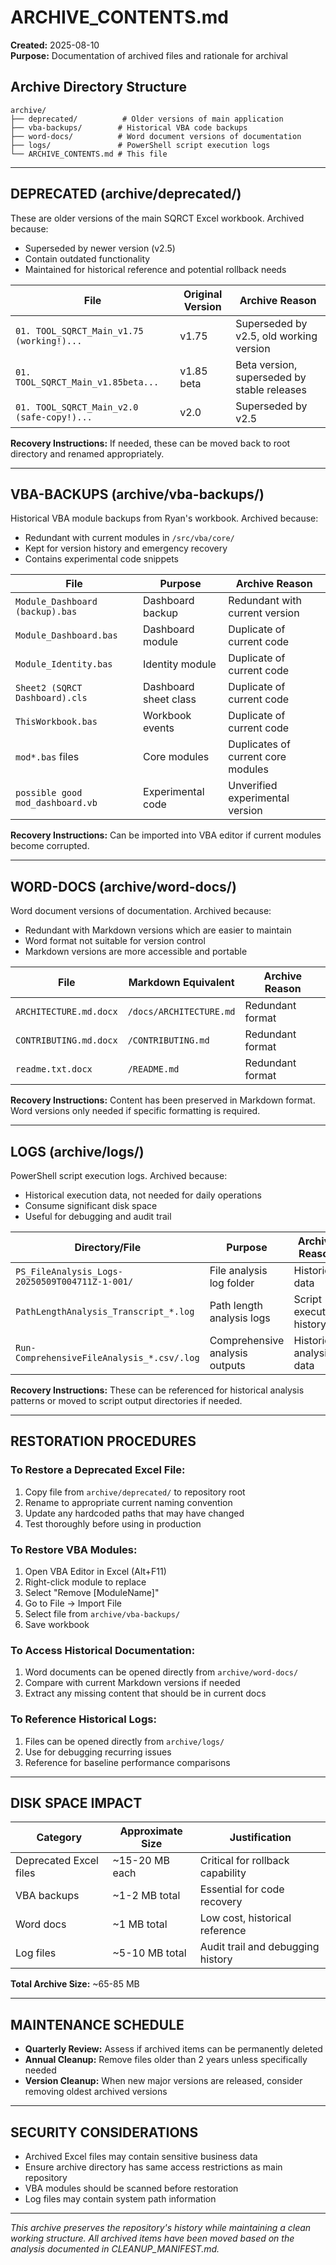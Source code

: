 # ARCHIVE_CONTENTS.md

**Created:** 2025-08-10  
**Purpose:** Documentation of archived files and rationale for archival

## Archive Directory Structure

```
archive/
├── deprecated/          # Older versions of main application
├── vba-backups/        # Historical VBA code backups  
├── word-docs/          # Word document versions of documentation
├── logs/               # PowerShell script execution logs
└── ARCHIVE_CONTENTS.md # This file
```

---

## DEPRECATED (archive/deprecated/)

These are older versions of the main SQRCT Excel workbook. Archived because:
- Superseded by newer version (v2.5)
- Contain outdated functionality  
- Maintained for historical reference and potential rollback needs

| File | Original Version | Archive Reason |
|------|------------------|----------------|
| `01. TOOL_SQRCT_Main_v1.75 (working!)...` | v1.75 | Superseded by v2.5, old working version |
| `01. TOOL_SQRCT_Main_v1.85beta...` | v1.85 beta | Beta version, superseded by stable releases |
| `01. TOOL_SQRCT_Main_v2.0 (safe-copy!)...` | v2.0 | Superseded by v2.5 |

**Recovery Instructions:** If needed, these can be moved back to root directory and renamed appropriately.

---

## VBA-BACKUPS (archive/vba-backups/)

Historical VBA module backups from Ryan's workbook. Archived because:
- Redundant with current modules in `/src/vba/core/`
- Kept for version history and emergency recovery
- Contains experimental code snippets

| File | Purpose | Archive Reason |
|------|---------|----------------|
| `Module_Dashboard (backup).bas` | Dashboard backup | Redundant with current version |
| `Module_Dashboard.bas` | Dashboard module | Duplicate of current code |
| `Module_Identity.bas` | Identity module | Duplicate of current code |
| `Sheet2 (SQRCT Dashboard).cls` | Dashboard sheet class | Duplicate of current code |
| `ThisWorkbook.bas` | Workbook events | Duplicate of current code |
| `mod*.bas` files | Core modules | Duplicates of current core modules |
| `possible good mod_dashboard.vb` | Experimental code | Unverified experimental version |

**Recovery Instructions:** Can be imported into VBA editor if current modules become corrupted.

---

## WORD-DOCS (archive/word-docs/)

Word document versions of documentation. Archived because:
- Redundant with Markdown versions which are easier to maintain
- Word format not suitable for version control
- Markdown versions are more accessible and portable

| File | Markdown Equivalent | Archive Reason |
|------|---------------------|----------------|
| `ARCHITECTURE.md.docx` | `/docs/ARCHITECTURE.md` | Redundant format |
| `CONTRIBUTING.md.docx` | `/CONTRIBUTING.md` | Redundant format |
| `readme.txt.docx` | `/README.md` | Redundant format |

**Recovery Instructions:** Content has been preserved in Markdown format. Word versions only needed if specific formatting is required.

---

## LOGS (archive/logs/)

PowerShell script execution logs. Archived because:
- Historical execution data, not needed for daily operations
- Consume significant disk space
- Useful for debugging and audit trail

| Directory/File | Purpose | Archive Reason |
|----------------|---------|----------------|
| `PS_FileAnalysis_Logs-20250509T004711Z-1-001/` | File analysis log folder | Historical data |
| `PathLengthAnalysis_Transcript_*.log` | Path length analysis logs | Script execution history |
| `Run-ComprehensiveFileAnalysis_*.csv/.log` | Comprehensive analysis outputs | Historical analysis data |

**Recovery Instructions:** These can be referenced for historical analysis patterns or moved to script output directories if needed.

---

## RESTORATION PROCEDURES

### To Restore a Deprecated Excel File:
1. Copy file from `archive/deprecated/` to repository root
2. Rename to appropriate current naming convention  
3. Update any hardcoded paths that may have changed
4. Test thoroughly before using in production

### To Restore VBA Modules:
1. Open VBA Editor in Excel (Alt+F11)
2. Right-click module to replace
3. Select "Remove [ModuleName]"  
4. Go to File → Import File
5. Select file from `archive/vba-backups/`
6. Save workbook

### To Access Historical Documentation:
1. Word documents can be opened directly from `archive/word-docs/`
2. Compare with current Markdown versions if needed
3. Extract any missing content that should be in current docs

### To Reference Historical Logs:
1. Files can be opened directly from `archive/logs/`
2. Use for debugging recurring issues
3. Reference for baseline performance comparisons

---

## DISK SPACE IMPACT

| Category | Approximate Size | Justification |
|----------|------------------|---------------|
| Deprecated Excel files | ~15-20 MB each | Critical for rollback capability |
| VBA backups | ~1-2 MB total | Essential for code recovery |
| Word docs | ~1 MB total | Low cost, historical reference |  
| Log files | ~5-10 MB total | Audit trail and debugging history |

**Total Archive Size:** ~65-85 MB

---

## MAINTENANCE SCHEDULE

- **Quarterly Review:** Assess if archived items can be permanently deleted
- **Annual Cleanup:** Remove files older than 2 years unless specifically needed
- **Version Cleanup:** When new major versions are released, consider removing oldest archived versions

---

## SECURITY CONSIDERATIONS

- Archived Excel files may contain sensitive business data
- Ensure archive directory has same access restrictions as main repository
- VBA modules should be scanned before restoration
- Log files may contain system path information

---

*This archive preserves the repository's history while maintaining a clean working structure. All archived items have been moved based on the analysis documented in CLEANUP_MANIFEST.md.*
